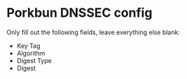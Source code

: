 # Porkbun DNSSEC config

Only fill out the following fields, leave everything else blank:
- Key Tag
- Algorithm
- Digest Type
- Digest
